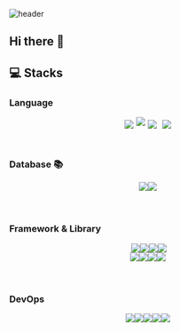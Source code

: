 ![header](https://capsule-render.vercel.app/api?type=venom&color=auto&height=300&section=header&text=capsule%20render&fontSize=70)
## Hi there :raising_hand:

<!--
**Yuncodeinside/Yuncodeinside** is a ✨ _special_ ✨ repository because its `README.md` (this file) appears on your GitHub profile.

Here are some ideas to get you started:

- 🔭 I’m currently working on ...
- 🌱 I’m currently learning ...
- 👯 I’m looking to collaborate on ...
- 🤔 I’m looking for help with ...
- 💬 Ask me about ...
- 📫 How to reach me: ...
- 😄 Pronouns: ...
- ⚡ Fun fact: ...
-->



## :computer: Stacks

### Language
<div style="display: flex; justify-content: center;">
    <img src="https://img.shields.io/badge/python-3776AB?style=for-the-badge&logo=python&logoColor=yellow" style="margin: 5px;">
    <img src="https://img.shields.io/badge/java-007396?style=for-the-badge&logo=java&logoColor=white">
    <img src="https://img.shields.io/badge/html5-E34F26?style=for-the-badge&logo=html5&logoColor=white" style="margin: 5px;">
    <img src="https://img.shields.io/badge/css-1572B6?style=for-the-badge&logo=css3&logoColor=white" style="margin: 5px;">
    <br/>
    <br/>
    &nbsp;
</div>


### Database :books:
<div style="display: flex; justify-content: center;">
    <img src="https://img.shields.io/badge/mysql-4479A1?style=for-the-badge&logo=mysql&logoColor=white">
    <img src="https://img.shields.io/badge/mariaDB-003545?style=for-the-badge&logo=mariaDB&logoColor=white">
    <br/>
    <br/>
    &nbsp;
</div>

### Framework & Library 
<div style="display: flex; justify-content: center;">
    <img src="https://img.shields.io/badge/opencv-%235C3EE8.svg?&style=for-the-badge&logo=opencv&logoColor=white" />
    <img src="https://img.shields.io/badge/numpy-%23013243.svg?&style=for-the-badge&logo=numpy&logoColor=white" />
    <img src="https://img.shields.io/badge/pytorch-%23EE4C2C.svg?&style=for-the-badge&logo=pytorch&logoColor=white" />
    <img src="https://img.shields.io/badge/tensorflow-%23FF6F00.svg?&style=for-the-badge&logo=tensorflow&logoColor=white" />
</div>

<div style="display: flex; justify-content: center;">
    <img src="https://img.shields.io/badge/bootstrap-7952B3?style=for-the-badge&logo=bootstrap&logoColor=white">
    <img src="https://img.shields.io/badge/django-092E20?style=for-the-badge&logo=django&logoColor=white">
    <img src="https://img.shields.io/badge/pandas-%23150458.svg?&style=for-the-badge&logo=pandas&logoColor=white" />
    <img src="https://img.shields.io/badge/scikit--learn-%23F7931E.svg?&style=for-the-badge&logo=scikit-learn&logoColor=black" />
    <br/>
    <br/>
    &nbsp;
</div>

### DevOps
<div style="display: flex; justify-content: center;">  
    <img src="https://img.shields.io/badge/docker-%232496ED.svg?&style=for-the-badge&logo=docker&logoColor=white" />
    <img src="https://img.shields.io/badge/linux-FCC624?style=for-the-badge&logo=linux&logoColor=black">
    <img src="https://img.shields.io/badge/github-181717?style=for-the-badge&logo=github&logoColor=white">
    <img src="https://img.shields.io/badge/notion-%23000000.svg?&style=for-the-badge&logo=notion&logoColor=white" />
    <img src="https://img.shields.io/badge/slack-%234A154B.svg?&style=for-the-badge&logo=slack&logoColor=white" />
    <br/>
    <br/>
    &nbsp;
</div>
